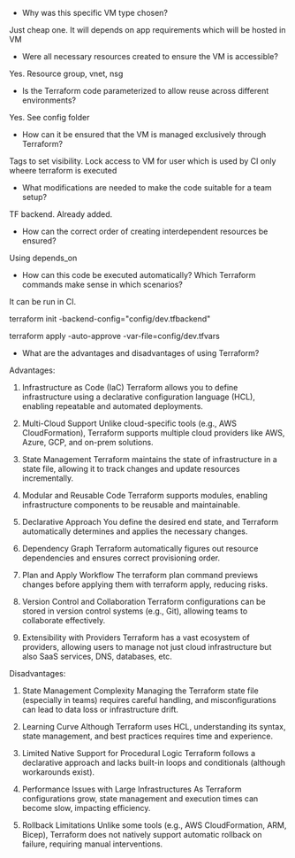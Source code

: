 - Why was this specific VM type chosen?

Just cheap one. It will depends on app requirements which will be hosted in VM

- Were all necessary resources created to ensure the VM is accessible?

Yes. Resource group, vnet, nsg

- Is the Terraform code parameterized to allow reuse across different environments?

Yes. See config folder

- How can it be ensured that the VM is managed exclusively through Terraform?

Tags to set visibility. Lock access to VM for user which is used by CI only wheere terraform is executed

- What modifications are needed to make the code suitable for a team setup?

TF backend. Already added.

- How can the correct order of creating interdependent resources be ensured?

Using depends_on

- How can this code be executed automatically? Which Terraform commands make sense in which scenarios?

It can be run in CI.

terraform init -backend-config="config/dev.tfbackend"

terraform apply -auto-approve -var-file=config/dev.tfvars

- What are the advantages and disadvantages of using Terraform?

Advantages:
1. Infrastructure as Code (IaC)
Terraform allows you to define infrastructure using a declarative configuration language (HCL), enabling repeatable and automated deployments.

2. Multi-Cloud Support
Unlike cloud-specific tools (e.g., AWS CloudFormation), Terraform supports multiple cloud providers like AWS, Azure, GCP, and on-prem solutions.

3. State Management
Terraform maintains the state of infrastructure in a state file, allowing it to track changes and update resources incrementally.

4. Modular and Reusable Code
Terraform supports modules, enabling infrastructure components to be reusable and maintainable.

5. Declarative Approach
You define the desired end state, and Terraform automatically determines and applies the necessary changes.

6. Dependency Graph
Terraform automatically figures out resource dependencies and ensures correct provisioning order.

7. Plan and Apply Workflow
The terraform plan command previews changes before applying them with terraform apply, reducing risks.

8. Version Control and Collaboration
Terraform configurations can be stored in version control systems (e.g., Git), allowing teams to collaborate effectively.

9. Extensibility with Providers
Terraform has a vast ecosystem of providers, allowing users to manage not just cloud infrastructure but also SaaS services, DNS, databases, etc.

Disadvantages:
1. State Management Complexity
Managing the Terraform state file (especially in teams) requires careful handling, and misconfigurations can lead to data loss or infrastructure drift.

2. Learning Curve
Although Terraform uses HCL, understanding its syntax, state management, and best practices requires time and experience.

3. Limited Native Support for Procedural Logic
Terraform follows a declarative approach and lacks built-in loops and conditionals (although workarounds exist).

4. Performance Issues with Large Infrastructures
As Terraform configurations grow, state management and execution times can become slow, impacting efficiency.

5. Rollback Limitations
Unlike some tools (e.g., AWS CloudFormation, ARM, Bicep), Terraform does not natively support automatic rollback on failure, requiring manual interventions.
